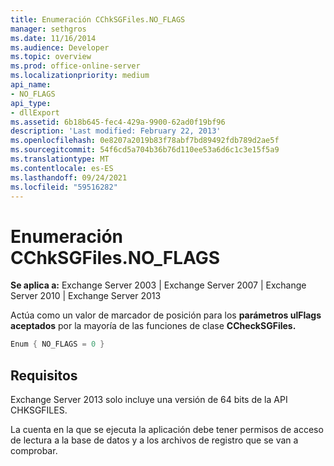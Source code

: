 ```yaml
---
title: Enumeración CChkSGFiles.NO_FLAGS
manager: sethgros
ms.date: 11/16/2014
ms.audience: Developer
ms.topic: overview
ms.prod: office-online-server
ms.localizationpriority: medium
api_name:
- NO_FLAGS
api_type:
- dllExport
ms.assetid: 6b18b645-fec4-429a-9900-62ad0f19bf96
description: 'Last modified: February 22, 2013'
ms.openlocfilehash: 0e8207a2019b83f78abf7bd89492fdb789d2ae5f
ms.sourcegitcommit: 54f6cd5a704b36b76d110ee53a6d6c1c3e15f5a9
ms.translationtype: MT
ms.contentlocale: es-ES
ms.lasthandoff: 09/24/2021
ms.locfileid: "59516282"
---
```

# <a name="cchksgfilesno_flags-enumeration"></a>Enumeración CChkSGFiles.NO_FLAGS

**Se aplica a:** Exchange Server 2003 | Exchange Server 2007 | Exchange Server 2010 | Exchange Server 2013
  
Actúa como un valor de marcador de posición para los **parámetros ulFlags aceptados** por la mayoría de las funciones de clase **CCheckSGFiles.** 
  
```cs
Enum { NO_FLAGS = 0 }

```

## <a name="requirements"></a>Requisitos

Exchange Server 2013 solo incluye una versión de 64 bits de la API CHKSGFILES.
  
La cuenta en la que se ejecuta la aplicación debe tener permisos de acceso de lectura a la base de datos y a los archivos de registro que se van a comprobar.
  

